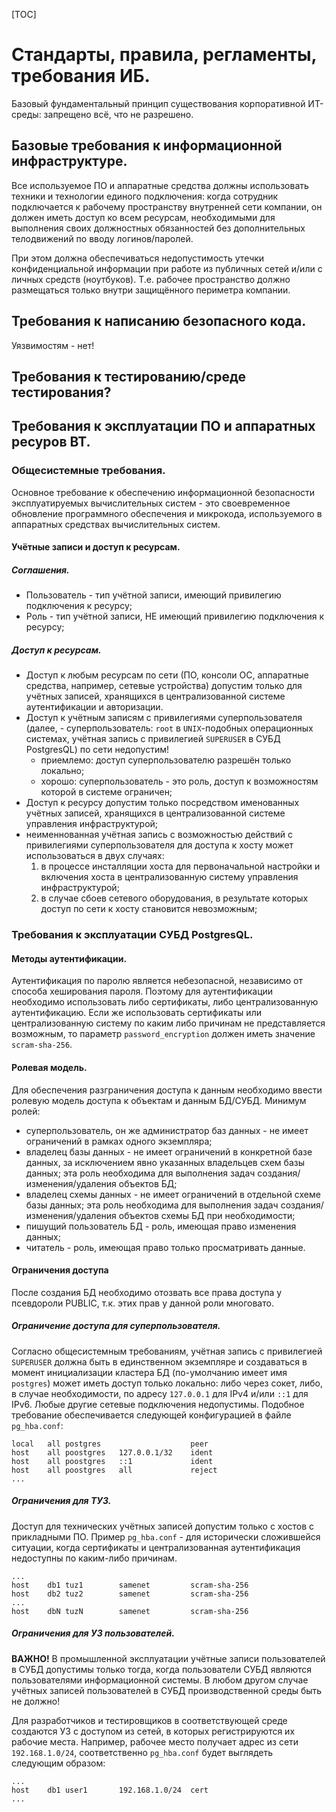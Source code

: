[TOC]

Стандарты, правила, регламенты, требования ИБ.
==============================================

Базовый фундаментальный принцип существования корпоративной ИТ-среды: запрещено всё, что не разрешено.

Базовые требования к информационной инфраструктуре.
---------------------------------------------------

Все используемое ПО и аппаратные средства должны использовать техники и технологии единого подключения: когда сотрудник подключается к рабочему пространству внутренней сети компании, он должен иметь доступ ко всем ресурсам, необходимыми для выполнения своих должностных обязанностей без дополнительных телодвижений по вводу логинов/паролей.

При этом должна обеспечиваться недопустимость утечки конфиденциальной информации при работе из публичных сетей и/или с личных средств (ноутбуков). Т.е. рабочее пространство должно размещаться только внутри защищённого периметра компании.

Требования к написанию безопасного кода.
----------------------------------------

Уязвимостям - нет!

Требования к тестированию/среде тестирования?
---------------------------------------------


Требования к эксплуатации ПО и аппаратных ресуров ВТ.
-----------------------------------------------------

### Общесистемные требования.

Основное требование к обеспечению информационной безопасности эксплуатируемых вычислительных систем - это своевременное обновление программного обеспечения и микрокода, используемого в аппаратных средствах вычислительных систем.

#### Учётные записи и доступ к ресурсам.

##### Соглашения.
* Пользователь - тип учётной записи, имеющий привилегию подключения к ресурсу;
* Роль - тип учётной записи, НЕ имеющий привилегию подключения к ресурсу;

##### Доступ к ресурсам.
* Доступ к любым ресурсам по сети (ПО, консоли ОС, аппаратные средства, например, сетевые устройства) допустим только для учётных записей, хранящихся в централизованной системе аутентификации и авторизации. 
* Доступ к учётным записям с привилегиями суперпользователя (далее, - суперпользователь: `root` в `UNIX`-подобных операционных системах, учётная запись с привилегией `SUPERUSER` в СУБД PostgresQL) по сети недопустим!
  * приемлемо: доступ суперпользователю разрешён только локально;
  * хорошо: суперпользователь - это роль, доступ к возможностям которой в системе ограничен;
* Доступ к ресурсу допустим только посредством именованных учётных записей, хранящихся в централизованной системе управления инфраструктурой;
* неименнованная учётная запись с возможностью действий с привилегиями суперпользователя для доступа к хосту может использоваться в двух случаях:
  1. в процессе инсталляции хоста для первоначальной настройки и включения хоста в централизованную систему управления инфраструктурой;
  2. в случае сбоев сетевого оборудования, в результате которых доступ по сети к хосту становится невозможным;

### Требования к эксплуатации СУБД PostgresQL.

#### Методы аутентификации.

Аутентификация по паролю является небезопасной, независимо от способа хеширования пароля. Поэтому для аутентификации необходимо использовать либо сертификаты, либо централизованную аутентификацию.
Если же использовать сертификаты или централизованную систему по каким либо причинам не представляется возможным, то параметр `password_encryption` должен иметь значение `scram-sha-256`.

#### Ролевая модель.

Для обеспечения разграничения доступа к данным необходимо ввести ролевую модель доступа к объектам и данным БД/СУБД. Минимум ролей:
* суперпользователь, он же администратор баз данных - не имеет ограничений в рамках одного экземпляра;
* владелец базы данных - не имеет ограничений в конкретной базе данных, за исключением явно указанных владельцев схем базы данных; эта роль необходима для выполнения задач создания/изменения/удаления объектов БД;
* владелец схемы данных - не имеет ограничений в отдельной схеме базы данных; эта роль необходима для выполнения задач создания/изменения/удаления объектов схемы БД при необходимости;
* пишущий пользователь БД - роль, имеющая право изменения данных;
* читатель - роль, имеющая право только просматривать данные.

#### Ограничения доступа

После создания БД необходимо отозвать все права доступа у псевдороли PUBLIC, т.к. этих прав у данной роли многовато.

##### Ограничение доступа для суперпользователя.

Согласно общесистемным требованиям, учётная запись с привилегией `SUPERUSER` должна быть в единственном экземпляре и создаваться в момент инициализации кластера БД (по-умолчанию имеет имя `postgres`) может иметь доступ только локально: либо через сокет, либо, в случае необходимости, по адресу `127.0.0.1` для IPv4 и/или `::1` для IPv6. Любые другие сетевые подключения недопустимы. Подобное требование обеспечивается следующей конфигурацией в файле `pg_hba.conf`:

```
local   all postgres                    peer
host    all poostgres   127.0.0.1/32    ident
host    all poostgres   ::1             ident
host    all poostgres   all             reject
...
```

##### Ограничения для ТУЗ.

Доступ для технических учётных записей допустим только с хостов с прикладными ПО. Пример `pg_hba.conf` - для исторически сложившейся ситуации, когда сертификаты и централизованная аутентификация недоступны по каким-либо причинам.
```
...
host    db1 tuz1        samenet         scram-sha-256
host    db2 tuz2        samenet         scram-sha-256
...
host    dbN tuzN        samenet         scram-sha-256
```

##### Ограничения для УЗ пользователей.

**ВАЖНО!** В промышленной эксплуатации учётные записи пользователей в СУБД допустимы только тогда, когда пользователи СУБД являются пользователями информационной системы. В любом другом случае учётных записей пользователей в СУБД производственной среды быть не должно!

Для разработчиков и тестировщиков в соответствующей среде создаются УЗ с доступом из сетей, в которых регистрируются их рабочие места. Например, рабочее место получает адрес из сети `192.168.1.0/24`, соответственно `pg_hba.conf` будет выглядеть следующим образом:
```
...
host    db1 user1       192.168.1.0/24  cert
...
```
